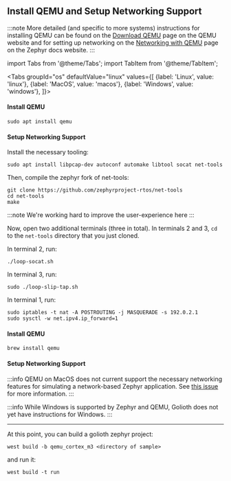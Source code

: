 ## Install QEMU and Setup Networking Support

:::note
More detailed (and specific to more systems) instructions for installing
QEMU can be found on the [Download QEMU](https://www.qemu.org/download/)
page on the QEMU website and for setting up networking on the
[Networking with QEMU](https://docs.zephyrproject.org/latest/guides/networking/qemu_setup.html#networking-with-qemu)
page on the Zephyr docs website.
:::

import Tabs from '@theme/Tabs';
import TabItem from '@theme/TabItem';

<Tabs
groupId="os"
defaultValue="linux"
values={[
{label: 'Linux', value: 'linux'},
{label: 'MacOS', value: 'macos'},
{label: 'Windows', value: 'windows'},
]}>
<TabItem value="linux">

#### Install QEMU

```
sudo apt install qemu
```

#### Setup Networking Support

Install the necessary tooling:

```
sudo apt install libpcap-dev autoconf automake libtool socat net-tools
```

Then, compile the zephyr fork of net-tools:

```
git clone https://github.com/zephyrproject-rtos/net-tools
cd net-tools
make
```

:::note
We're working hard to improve the user-experience here
:::

Now, open two additional terminals (three in total).
In terminals 2 and 3, `cd` to the `net-tools` directory that you just cloned.

In terminal 2, run:

```
./loop-socat.sh
```

In terminal 3, run:

```
sudo ./loop-slip-tap.sh
```

In terminal 1, run:

```
sudo iptables -t nat -A POSTROUTING -j MASQUERADE -s 192.0.2.1
sudo sysctl -w net.ipv4.ip_forward=1
```

</TabItem>
<TabItem value="macos">

#### Install QEMU

```
brew install qemu
```

#### Setup Networking Support

:::info
QEMU on MacOS does not current support the necessary networking features for simulating a
network-based Zephyr application.
See [this issue](https://github.com/zephyrproject-rtos/zephyr/issues/15738) for more information. 
:::

</TabItem>
<TabItem value="windows">

:::info
While Windows is supported by Zephyr and QEMU, Golioth does not yet have instructions for
Windows.
:::

</TabItem>
</Tabs>

---

At this point, you can build a golioth zephyr project:

```
west build -b qemu_cortex_m3 <directory of sample>
```

and run it:

```
west build -t run
```
